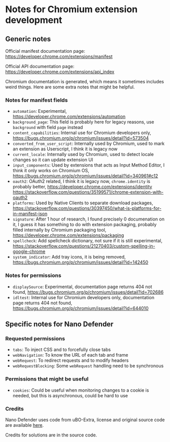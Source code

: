 # Notes for Chromium extension development

## Generic notes

Official manifest documentation page:
https://developer.chrome.com/extensions/manifest

Official API documentation page:
https://developer.chrome.com/extensions/api_index

Chromium documentation is generated, which means it sometimes includes weird
things. Here are some extra notes that might be helpful.

### Notes for manifest fields

* `automation`: Experimental, https://developer.chrome.com/extensions/automation
* `background_page`: This field is probably here for legacy reasons, use
  `background` with field `page` instead
* `content_capabilities`: Internal use for Chromium developers only,
  https://bugs.chromium.org/p/chromium/issues/detail?id=573504
* `converted_from_user_script`: Internally used by Chromium, used to mark an
  extension as Userscript, I think it is legacy now
* `current_locale`: Internally used by Chromium, used to detect locale changes
  so it can update extension UI
* `input_components`: Used by extensions that acts as Input Method Editor, I
  think it only works on Chromium OS,
  https://bugs.chromium.org/p/chromium/issues/detail?id=340961#c12
* `oauth2`: OAuth2 related, I think it is legacy now, `chrome.identity` is
  probably better, https://developer.chrome.com/extensions/identity
  https://stackoverflow.com/questions/35199571/chrome-extension-with-oauth2
* `platforms`: Used by Native Clients to separate download packages,
  https://stackoverflow.com/questions/30397450/what-is-platforms-for-in-manifest-json
* `signature`: After 1 hour of research, I found precisely 0 documenation on
  it, I guess it has something to do with extension packaging, probably filled
  internally by Chromium packaging tool,
  https://developer.chrome.com/extensions/packaging
* `spellcheck`: Add spellcheck dictionary, not sure if it is still experimental,
  https://stackoverflow.com/questions/21270403/custom-spelling-in-google-chrome
* `system_indicator`: Add tray icons, it is being removed,
  https://bugs.chromium.org/p/chromium/issues/detail?id=142450

### Notes for permissions

* `displaySource`: Experimental, documentation page returns 404 not found,
  https://bugs.chromium.org/p/chromium/issues/detail?id=702686
* `idltest`: Internal use for Chromium developers only, documentation page
  returns 404 not found,
  https://bugs.chromium.org/p/chromium/issues/detail?id=644010

## Specific notes for Nano Defender

### Requested permissions

* `tabs`: To inject CSS and to forcefully close tabs
* `webNavigation`: To know the URL of each tab and frame
* `webRequest`: To redirect requests and to modify headers
* `webRequestBlocking`: Some `webRequest` handling need to be synchronous

### Permissions that might be useful

* `cookies`: Could be useful when monitoring changes to a cookie is needed, but
  this is asynchronous, could be hard to use

### Credits

Nano Defender uses code from uBO-Extra, license and original source code are
available [here](https://github.com/gorhill/uBO-Extra).

Credits for solutions are in the source code.
